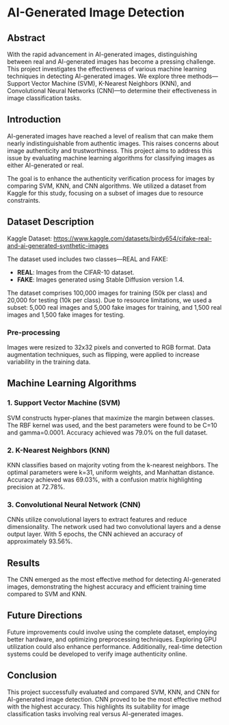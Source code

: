 # AI-Generated Image Detection

## Abstract

With the rapid advancement in AI-generated images, distinguishing between real and AI-generated images has become a pressing challenge. This project investigates the effectiveness of various machine learning techniques in detecting AI-generated images. We explore three methods—Support Vector Machine (SVM), K-Nearest Neighbors (KNN), and Convolutional Neural Networks (CNN)—to determine their effectiveness in image classification tasks.

## Introduction

AI-generated images have reached a level of realism that can make them nearly indistinguishable from authentic images. This raises concerns about image authenticity and trustworthiness. This project aims to address this issue by evaluating machine learning algorithms for classifying images as either AI-generated or real.

The goal is to enhance the authenticity verification process for images by comparing SVM, KNN, and CNN algorithms. We utilized a dataset from Kaggle for this study, focusing on a subset of images due to resource constraints.

## Dataset Description

Kaggle Dataset: https://www.kaggle.com/datasets/birdy654/cifake-real-and-ai-generated-synthetic-images

The dataset used includes two classes—REAL and FAKE:
- **REAL**: Images from the CIFAR-10 dataset.
- **FAKE**: Images generated using Stable Diffusion version 1.4.

The dataset comprises 100,000 images for training (50k per class) and 20,000 for testing (10k per class). Due to resource limitations, we used a subset: 5,000 real images and 5,000 fake images for training, and 1,500 real images and 1,500 fake images for testing.

### Pre-processing

Images were resized to 32x32 pixels and converted to RGB format. Data augmentation techniques, such as flipping, were applied to increase variability in the training data.

## Machine Learning Algorithms

### 1. Support Vector Machine (SVM)

SVM constructs hyper-planes that maximize the margin between classes. The RBF kernel was used, and the best parameters were found to be C=10 and gamma=0.0001. Accuracy achieved was 79.0% on the full dataset.

### 2. K-Nearest Neighbors (KNN)

KNN classifies based on majority voting from the k-nearest neighbors. The optimal parameters were k=31, uniform weights, and Manhattan distance. Accuracy achieved was 69.03%, with a confusion matrix highlighting precision at 72.78%.

### 3. Convolutional Neural Network (CNN)

CNNs utilize convolutional layers to extract features and reduce dimensionality. The network used had two convolutional layers and a dense output layer. With 5 epochs, the CNN achieved an accuracy of approximately 93.56%.

## Results

The CNN emerged as the most effective method for detecting AI-generated images, demonstrating the highest accuracy and efficient training time compared to SVM and KNN.

## Future Directions

Future improvements could involve using the complete dataset, employing better hardware, and optimizing preprocessing techniques. Exploring GPU utilization could also enhance performance. Additionally, real-time detection systems could be developed to verify image authenticity online.

## Conclusion

This project successfully evaluated and compared SVM, KNN, and CNN for AI-generated image detection. CNN proved to be the most effective method with the highest accuracy. This highlights its suitability for image classification tasks involving real versus AI-generated images.

